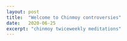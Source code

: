 ```yaml
---
layout: post
title:  "Welcome to Chinmoy controversies"
date:   2020-06-25
excerpt: "chinmoy twiceweekly meditations"
---
```

